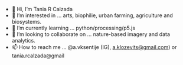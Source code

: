 - 👋 Hi, I’m Tania R Calzada
- 👀 I’m interested in ... arts, biophilie, urban farming, agriculture and biosystems.
- 🌱 I’m currently learning ... python/processing/p5.js
- 💞️ I’m looking to collaborate on ... nature-based imagery and data analytics.
- 📫 How to reach me ... @a.vksentije (IG), a.klozevits@gmail.com) or tania.rcalzada@gmail

<!---
AKlozevits/AKlozevits is a ✨ special ✨ repository because its `README.md` (this file) appears on your GitHub profile.
You can click the Preview link to take a look at your changes.
--->
